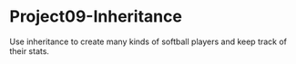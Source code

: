 # Project09-Inheritance
Use inheritance to create many kinds of softball players and keep track of their stats.
